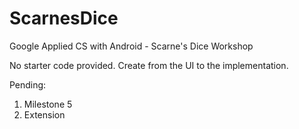 # ScarnesDice
Google Applied CS with Android - Scarne's Dice Workshop

No starter code provided. Create from the UI to the implementation.

Pending:
1. Milestone 5
2. Extension
